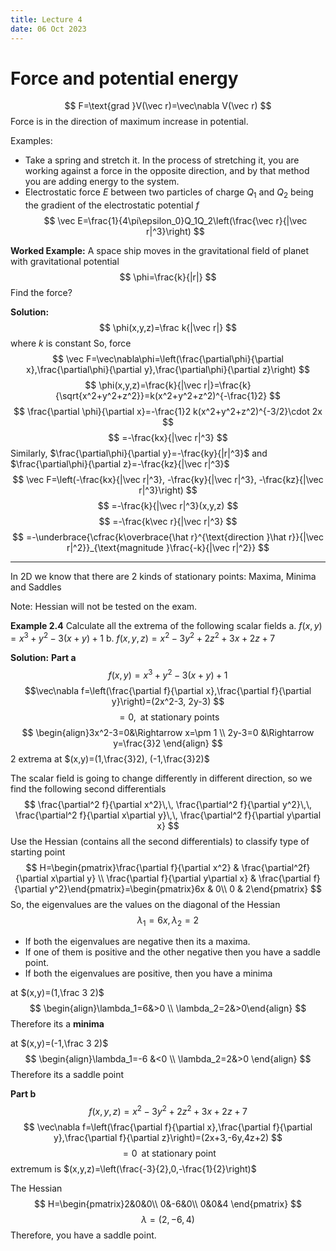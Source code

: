 ```yaml
---
title: Lecture 4
date: 06 Oct 2023
---
```

# Force and potential energy
$$
F=\text{grad }V(\vec r)=\vec\nabla V(\vec r)
$$
Force is in the direction of maximum increase in potential.

Examples: 
- Take a spring and stretch it. In the process of stretching it, you are working against a force in the opposite direction, and by that method you are adding energy to the system.
- Electrostatic force $E$ between two particles of charge $Q_1$ and $Q_2$ being the gradient of the electrostatic potential $f$
$$
\vec E=\frac{1}{4\pi\epsilon_0}Q_1Q_2\left(\frac{\vec r}{|\vec r|^3}\right)
$$

**Worked Example:**
A space ship moves in the gravitational field of planet with gravitational potential
$$
\phi=\frac{k}{|r|}
$$
Find the force?

**Solution:**
$$
\phi(x,y,z)=\frac k{|\vec r|}
$$
where $k$ is constant
So, force
$$
\vec F=\vec\nabla\phi=\left(\frac{\partial\phi}{\partial x},\frac{\partial\phi}{\partial y},\frac{\partial\phi}{\partial z}\right)
$$
$$
\phi(x,y,z)=\frac{k}{|\vec r|}=\frac{k}{\sqrt{x^2+y^2+z^2}}=k(x^2+y^2+z^2)^{-\frac{1}2}
$$
$$
\frac{\partial \phi}{\partial x}=-\frac{1}2 k(x^2+y^2+z^2)^{-3/2}\cdot 2x
$$
$$
=-\frac{kx}{|\vec r|^3}
$$
Similarly, $\frac{\partial\phi}{\partial y}=-\frac{ky}{|r|^3}$ and $\frac{\partial\phi}{\partial z}=-\frac{kz}{|\vec r|^3}$
$$
\vec F=\left(-\frac{kx}{|\vec r|^3}, -\frac{ky}{|\vec r|^3}, -\frac{kz}{|\vec r|^3}\right)
$$
$$
=-\frac{k}{|\vec r|^3}(x,y,z)
$$
$$
=-\frac{k\vec  r}{|\vec r|^3}
$$
$$
=-\underbrace{\cfrac{k\overbrace{\hat r}^{\text{direction }\hat r}}{|\vec r|^2}}_{\text{magnitude }\frac{-k}{|\vec r|^2}}
$$
___
In 2D we know that there are 2 kinds of stationary points: Maxima, Minima and Saddles

Note: Hessian will not be tested on the exam.

**Example 2.4** Calculate all the extrema of the following scalar fields
a. $f(x,y)=x^3+y^2-3(x+y)+1$
b. $f(x,y,z)=x^2-3y^2+2z^2+3x+2z+7$

**Solution:**
**Part a**
$$
f(x,y)=x^3+y^2-3(x+y)+1
$$
$$\vec\nabla f=\left(\frac{\partial f}{\partial x},\frac{\partial f}{\partial y}\right)=(2x^2-3, 2y-3)
$$
$$
=0,\,\,\, \text{at stationary points}
$$
$$
\begin{align}3x^2-3=0&\Rightarrow x=\pm 1 \\ 2y-3=0 &\Rightarrow y=\frac{3}2 \end{align}
$$
2 extrema at $(x,y)=(1,\frac{3}2), (-1,\frac{3}2)$

The scalar field is going to change differently in different direction, so we find the following second differentials
$$
\frac{\partial^2 f}{\partial x^2}\,\, \frac{\partial^2 f}{\partial y^2}\,\, \frac{\partial^2 f}{\partial x\partial y}\,\, \frac{\partial^2 f}{\partial y\partial x}
$$
Use the Hessian (contains all the second differentials) to classify type of starting point
$$
H=\begin{pmatrix}\frac{\partial f}{\partial x^2} & \frac{\partial^2f}{\partial x\partial y} \\ \frac{\partial f}{\partial y\partial x} & \frac{\partial f}{\partial y^2}\end{pmatrix}=\begin{pmatrix}6x & 0\\ 0 & 2\end{pmatrix}
$$
So, the eigenvalues are the values on the diagonal of the Hessian
$$
\lambda_1=6x,\, \lambda_2=2
$$
- If both the eigenvalues are negative then its a maxima. 
- If one of them is positive and the other negative then you have a saddle point.
- If both the eigenvalues are positive, then you have a minima

at $(x,y)=(1,\frac 3 2)$ 
$$
\begin{align}\lambda_1=6&>0 \\ \lambda_2=2&>0\end{align}
$$
Therefore its a **minima**

at $(x,y)=(-1,\frac 3 2)$
$$
\begin{align}\lambda_1=-6 &<0 \\ \lambda_2=2&>0 \end{align}
$$
Therefore its a saddle point

**Part b**
$$
f(x,y,z)=x^2-3y^2+2z^2+3x+2z+7
$$
$$
\vec\nabla f=\left(\frac{\partial f}{\partial x},\frac{\partial f}{\partial y},\frac{\partial f}{\partial z}\right)=(2x+3,-6y,4z+2)
$$
$$
=0\,\,\, \text{at stationary point}
$$
extremum is $(x,y,z)=\left(\frac{-3}{2},0,-\frac{1}{2}\right)$

The Hessian 
$$
H=\begin{pmatrix}2&0&0\\ 0&-6&0\\ 0&0&4 \end{pmatrix}
$$
$$
\lambda=(2,-6,4)
$$
Therefore, you have a saddle point.